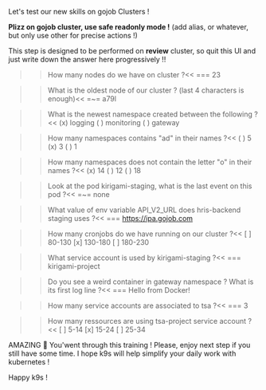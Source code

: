 Let's test our new skills on gojob Clusters !

**Plizz on gojob cluster, use safe readonly mode !** (add alias, or whatever, but only use other for precise actions !)

This step is designed to be performed on **review** cluster, so quit this UI and just write down the answer here progressively !!

>>How many nodes do we have on cluster ?<<
=== 23

>>What is the oldest node of our cluster ? (last 4 characters is enough)<<
=~= a79l

>>What is the newest namespace created between the following ?<<
(x) logging
( ) monitoring
( ) gateway


>>How many namespaces contains "ad" in their names ?<<
( ) 5
(x) 3
( ) 1

>>How many namespaces does not contain the letter "o" in their names ?<<
(x) 14
( ) 12
( ) 18

>>Look at the pod kirigami-staging, what is the last event on this pod ?<<
=~= none

>>What value of env variable API_V2_URL does hris-backend staging uses ?<<
=== https://ipa.gojob.com

>>How many cronjobs do we have running on our cluster ?<<
[ ] 80-130
[x] 130-180
[ ] 180-230

>>What service account is used by kirigami-staging ?<<
=== kirigami-project

>>Do you see a weird container in gateway namespace ? What is its first log line ?<<
=== Hello from Docker!

>>How many service accounts are associated to tsa ?<<
=== 3

>>How many ressources are using tsa-project service account ?<<
[ ] 5-14
[x] 15-24
[ ] 25-34

AMAZING 🤗️ You'went through this training ! Please, enjoy next step if you still have some time. I hope k9s will help simplify your daily work with kubernetes !


Happy k9s !
